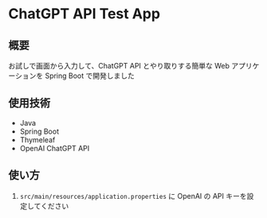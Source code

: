 # ChatGPT API Test App

## 概要  
お試しで画面から入力して、ChatGPT API とやり取りする簡単な Web アプリケーションを Spring Boot で開発しました

## 使用技術  
- Java
- Spring Boot
- Thymeleaf
- OpenAI ChatGPT API

## 使い方  
1. `src/main/resources/application.properties` に OpenAI の API キーを設定してください
